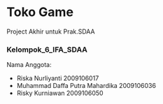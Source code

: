 # Toko Game

Project Akhir untuk Prak.SDAA
### Kelompok_6_IFA_SDAA

Nama Anggota:
- Riska Nurliyanti 2009106017
- Muhammad Daffa Putra Mahardika 2009106036
- Risky Kurniawan 2009106050


